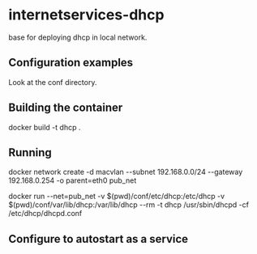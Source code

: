 # internetservices-dhcp
base for deploying dhcp in local network.

## Configuration examples
Look at the conf directory. 

## Building the container

docker build -t dhcp .

## Running 

docker network create -d macvlan --subnet 192.168.0.0/24 --gateway 192.168.0.254 -o parent=eth0 pub_net 

docker run --net=pub_net  -v $(pwd)/conf/etc/dhcp:/etc/dhcp -v $(pwd)/conf/var/lib/dhcp:/var/lib/dhcp --rm -t  dhcp /usr/sbin/dhcpd -cf /etc/dhcp/dhcpd.conf
## Configure to autostart as a service


